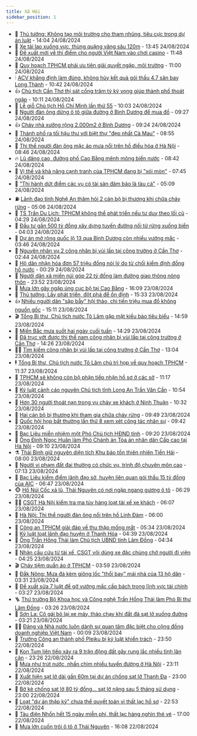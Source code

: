 ```yaml
---
title: Xã Hội
sidebar_position: 1
---
```


<!-- dantri-xa-hoi:START -->
- 🫣 [Thủ tướng: Không tạo môi trường cho tham nhũng, tiêu cực trong dự án luật](https://dantri.com.vn/xa-hoi/thu-tuong-khong-tao-moi-truong-cho-tham-nhung-tieu-cuc-trong-du-an-luat-20240824210351521.htm) - 14:04 24/08/2024
- 💼 [Xe tải lao xuống vực, thùng quặng văng sâu 120m](https://dantri.com.vn/xa-hoi/xe-tai-lao-xuong-vuc-thung-quang-vang-sau-120m-20240824184826547.htm) - 13:45 24/08/2024
- 🎊 [Đề xuất mới về thí điểm cho người Việt Nam vào chơi casino](https://dantri.com.vn/xa-hoi/de-xuat-moi-ve-thi-diem-cho-nguoi-viet-nam-vao-choi-casino-20240824183642033.htm) - 11:48 24/08/2024
- 🙉 [Quy hoạch TPHCM phải ưu tiên giải quyết ngập, môi trường](https://dantri.com.vn/xa-hoi/quy-hoach-tphcm-phai-uu-tien-giai-quyet-ngap-moi-truong-20240824155053917.htm) - 11:00 24/08/2024
- 🕯 [ACV khẳng định làm đúng, không hủy kết quả gói thầu 4.7 sân bay Long Thành](https://dantri.com.vn/xa-hoi/acv-khang-dinh-lam-dung-khong-huy-ket-qua-goi-thau-47-san-bay-long-thanh-20240824172154131.htm) - 10:42 24/08/2024
- 👍 [Chủ tịch Cần Thơ thị sát cống trăm tỷ kỳ vọng giúp thành phố thoát ngập](https://dantri.com.vn/xa-hoi/chu-tich-can-tho-thi-sat-cong-tram-ty-ky-vong-giup-thanh-pho-thoat-ngap-20240824165411367.htm) - 10:11 24/08/2024
- 🤖 [Lễ giỗ Chủ tịch Hồ Chí Minh lần thứ 55](https://dantri.com.vn/xa-hoi/le-gio-chu-tich-ho-chi-minh-lan-thu-55-20240824160149778.htm) - 10:03 24/08/2024
- 🙉 [Người đàn ông dừng ô tô giữa đường ở Bình Dương để mua đồ](https://dantri.com.vn/xa-hoi/nguoi-dan-ong-dung-o-to-giua-duong-o-binh-duong-de-mua-do-20240824161126998.htm) - 09:27 24/08/2024
- 👍 [Cháy nhà xưởng rộng 2.000m2 ở Bình Dương](https://dantri.com.vn/xa-hoi/chay-nha-xuong-rong-2000m2-o-binh-duong-20240824154610212.htm) - 09:24 24/08/2024
- 🗽 [Thành phố ra tối hậu thư với biệt thự &quot;đẹp nhất Cà Mau&quot;](https://dantri.com.vn/xa-hoi/thanh-pho-ra-toi-hau-thu-voi-biet-thu-dep-nhat-ca-mau-20240824142713595.htm) - 08:55 24/08/2024
- 🗽 [Thi thể người đàn ông mặc áo mưa nổi trên hồ điều hòa ở Hà Nội](https://dantri.com.vn/xa-hoi/thi-the-nguoi-dan-ong-mac-ao-mua-noi-tren-ho-dieu-hoa-o-ha-noi-20240824141429148.htm) - 08:46 24/08/2024
- 🔥 [Lũ dâng cao, đường phố Cao Bằng mênh mông biển nước](https://dantri.com.vn/xa-hoi/lu-dang-cao-duong-pho-cao-bang-menh-mong-bien-nuoc-20240824143743728.htm) - 08:42 24/08/2024
- 🦒 [Vị thế và khả năng cạnh tranh của TPHCM đang bị &quot;xói mòn&quot;](https://dantri.com.vn/xa-hoi/vi-the-va-kha-nang-canh-tranh-cua-tphcm-dang-bi-xoi-mon-20240824142054501.htm) - 07:45 24/08/2024
- 🧐 [&quot;Thi hành dứt điểm các vụ có tài sản đảm bảo là tàu cá&quot;](https://dantri.com.vn/xa-hoi/thi-hanh-dut-diem-cac-vu-co-tai-san-dam-bao-la-tau-ca-20240824120019789.htm) - 05:09 24/08/2024
- ⛽️ [Lãnh đạo tỉnh Nghệ An thăm hỏi 2 cán bộ bị thương khi chữa cháy rừng](https://dantri.com.vn/xa-hoi/lanh-dao-tinh-nghe-an-tham-hoi-2-can-bo-bi-thuong-khi-chua-chay-rung-20240824110950512.htm) - 05:06 24/08/2024
- 🚀 [TS Trần Du Lịch: TPHCM không thể phát triển nếu tư duy theo lối cũ](https://dantri.com.vn/xa-hoi/ts-tran-du-lich-tphcm-khong-the-phat-trien-neu-tu-duy-theo-loi-cu-20240824101051692.htm) - 04:29 24/08/2024
- 🦒 [Đầu tư gần 500 tỷ đồng xây dựng tuyến đường nối từ rừng xuống biển](https://dantri.com.vn/xa-hoi/dau-tu-gan-500-ty-dong-xay-dung-tuyen-duong-noi-tu-rung-xuong-bien-20240824104648328.htm) - 04:03 24/08/2024
- 🦅 [Dự án mở rộng quốc lộ 13 qua Bình Dương còn nhiều vướng mắc](https://dantri.com.vn/xa-hoi/du-an-mo-rong-quoc-lo-13-qua-binh-duong-con-nhieu-vuong-mac-20240824100947834.htm) - 03:46 24/08/2024
- 🚀 [Nguyên nhân vụ 2 công nhân bị vùi lấp tại công trường ở Cần Thơ](https://dantri.com.vn/xa-hoi/nguyen-nhan-vu-2-cong-nhan-bi-vui-lap-tai-cong-truong-o-can-tho-20240824092359829.htm) - 02:44 24/08/2024
- 🦅 [Hộ dân nhận hóa đơn 57 triệu đồng nói lý do từ chối kiểm định đồng hồ nước](https://dantri.com.vn/xa-hoi/ho-dan-nhan-hoa-don-57-trieu-dong-noi-ly-do-tu-choi-kiem-dinh-dong-ho-nuoc-20240823234955346.htm) - 00:29 24/08/2024
- 🤠 [Người dân xã miền núi góp 22 tỷ đồng làm đường giao thông nông thôn](https://dantri.com.vn/xa-hoi/nguoi-dan-xa-mien-nui-gop-22-ty-dong-lam-duong-giao-thong-nong-thon-20240823152359330.htm) - 23:52 23/08/2024
- 💄 [Mưa lớn gây ngập úng cục bộ tại Cao Bằng](https://dantri.com.vn/xa-hoi/mua-lon-gay-ngap-ung-cuc-bo-tai-cao-bang-20240823230241062.htm) - 16:09 23/08/2024
- 🥷 [Thủ tướng: Lấy phát triển, đột phá để ổn định](https://dantri.com.vn/xa-hoi/thu-tuong-lay-phat-trien-dot-pha-de-on-dinh-20240823222001444.htm) - 15:33 23/08/2024
- 👍 [Nhiều người dân &quot;sập bẫy&quot; hội thảo, chi tiền triệu mua đồ không nguồn gốc](https://dantri.com.vn/xa-hoi/nhieu-nguoi-dan-sap-bay-hoi-thao-chi-tien-trieu-mua-do-khong-nguon-goc-20240823213332898.htm) - 15:11 23/08/2024
- 🎬 [Tổng Bí thư, Chủ tịch nước Tô Lâm gặp mặt kiều bào tiêu biểu](https://dantri.com.vn/xa-hoi/tong-bi-thu-chu-tich-nuoc-to-lam-gap-mat-kieu-bao-tieu-bieu-20240823215944170.htm) - 14:59 23/08/2024
- 🦒 [Miền Bắc mưa suốt hai ngày cuối tuần](https://dantri.com.vn/xa-hoi/mien-bac-mua-suot-hai-ngay-cuoi-tuan-20240823211906205.htm) - 14:29 23/08/2024
- 🌊 [Đã trục vớt được thi thể nam công nhân bị vùi lấp tại công trường ở Cần Thơ](https://dantri.com.vn/xa-hoi/da-truc-vot-duoc-thi-the-nam-cong-nhan-bi-vui-lap-tai-cong-truong-o-can-tho-20240823205618368.htm) - 14:26 23/08/2024
- 🧑‍💻 [Tìm kiếm công nhân bị vùi lấp tại công trường ở Cần Thơ](https://dantri.com.vn/xa-hoi/tim-kiem-cong-nhan-bi-vui-lap-tai-cong-truong-o-can-tho-20240823190218646.htm) - 13:04 23/08/2024
- 🕴 [Tổng Bí thư, Chủ tịch nước Tô Lâm chủ trì họp về quy hoạch TPHCM](https://dantri.com.vn/xa-hoi/tong-bi-thu-chu-tich-nuoc-to-lam-chu-tri-hop-ve-quy-hoach-tphcm-20240823183101407.htm) - 11:37 23/08/2024
- 🤔 [TPHCM sẽ không còn bộ phận tiếp nhận hồ sơ ở các sở](https://dantri.com.vn/xa-hoi/tphcm-se-khong-con-bo-phan-tiep-nhan-ho-so-o-cac-so-20240823175048282.htm) - 11:17 23/08/2024
- 💄 [Kỷ luật cảnh cáo nguyên Chủ tịch tỉnh Long An Trần Văn Cần](https://dantri.com.vn/xa-hoi/ky-luat-canh-cao-nguyen-chu-tich-tinh-long-an-tran-van-can-20240823175211781.htm) - 10:54 23/08/2024
- 🧠 [Hơn 30 người thoát nạn trong vụ cháy xe khách ở Ninh Thuận](https://dantri.com.vn/xa-hoi/hon-30-nguoi-thoat-nan-trong-vu-chay-xe-khach-o-ninh-thuan-20240823171347233.htm) - 10:32 23/08/2024
- 🦣 [Hai cán bộ bị thương khi tham gia chữa cháy rừng](https://dantri.com.vn/xa-hoi/hai-can-bo-bi-thuong-khi-tham-gia-chua-chay-rung-20240823161653469.htm) - 09:49 23/08/2024
- 💫 [Quốc hội họp bất thường lần thứ 8 xem xét công tác nhân sự](https://dantri.com.vn/xa-hoi/quoc-hoi-hop-bat-thuong-lan-thu-8-xem-xet-cong-tac-nhan-su-20240823163358180.htm) - 09:42 23/08/2024
- 🚀 [Bạc Liêu miễn nhiệm một Phó Chủ tịch HĐND tỉnh](https://dantri.com.vn/xa-hoi/bac-lieu-mien-nhiem-mot-pho-chu-tich-hdnd-tinh-20240823145537151.htm) - 09:20 23/08/2024
- 🤔 [Ông Đinh Ngọc Huân làm Phó Chánh án Tòa án nhân dân Cấp cao tại Hà Nội](https://dantri.com.vn/xa-hoi/ong-dinh-ngoc-huan-lam-pho-chanh-an-toa-an-nhan-dan-cap-cao-tai-ha-noi-20240823150207746.htm) - 09:10 23/08/2024
- ⚗️ [Thái Bình giữ nguyên diện tích Khu bảo tồn thiên nhiên Tiền Hải](https://dantri.com.vn/xa-hoi/thai-binh-giu-nguyen-dien-tich-khu-bao-ton-thien-nhien-tien-hai-20240823145324456.htm) - 08:00 23/08/2024
- 🫶 [Người vi phạm đất đai thường có chức vụ, trình độ chuyên môn cao](https://dantri.com.vn/xa-hoi/nguoi-vi-pham-dat-dai-thuong-co-chuc-vu-trinh-do-chuyen-mon-cao-20240823140307577.htm) - 07:13 23/08/2024
- 🌮 [Bạc Liêu kiểm điểm lãnh đạo sở, huyện liên quan gói thầu 15 tỷ đồng của AIC](https://dantri.com.vn/xa-hoi/bac-lieu-kiem-diem-lanh-dao-so-huyen-lien-quan-goi-thau-15-ty-dong-cua-aic-20240823112513003.htm) - 06:47 23/08/2024
- 🐵 [Hồ Núi Cốc xả lũ, Thái Nguyên có nơi ngập ngang gương ô tô](https://dantri.com.vn/xa-hoi/ho-nui-coc-xa-lu-thai-nguyen-co-noi-ngap-ngang-guong-o-to-20240823131530012.htm) - 06:29 23/08/2024
- 🧑‍🏫 [CSGT Hà Nội kiểm tra ma túy hàng loạt tài xế xe khách](https://dantri.com.vn/xa-hoi/csgt-ha-noi-kiem-tra-ma-tuy-hang-loat-tai-xe-xe-khach-20240823111729649.htm) - 06:07 23/08/2024
- 💫 [Hà Nội: Thi thể người đàn ông nổi trên hồ Linh Đàm](https://dantri.com.vn/xa-hoi/ha-noi-thi-the-nguoi-dan-ong-noi-tren-ho-linh-dam-20240823115118029.htm) - 06:00 23/08/2024
- 🦩 [Công an TPHCM giải đáp về thu thập mống mắt](https://dantri.com.vn/xa-hoi/cong-an-tphcm-giai-dap-ve-thu-thap-mong-mat-20240823114633098.htm) - 05:34 23/08/2024
- 🦄 [Kỷ luật loạt lãnh đạo huyện ở Thanh Hóa](https://dantri.com.vn/xa-hoi/ky-luat-loat-lanh-dao-huyen-o-thanh-hoa-20240823105539755.htm) - 04:39 23/08/2024
- 💂 [Ông Trần Hồng Thái làm Chủ tịch UBND tỉnh Lâm Đồng](https://dantri.com.vn/xa-hoi/ong-tran-hong-thai-lam-chu-tich-ubnd-tinh-lam-dong-20240823092517222.htm) - 04:34 23/08/2024
- 💄 [Nhận cầu cứu từ tài xế, CSGT vội dùng xe đặc chủng chở người đi viện](https://dantri.com.vn/xa-hoi/nhan-cau-cuu-tu-tai-xe-csgt-voi-dung-xe-dac-chung-cho-nguoi-di-vien-20240823105202045.htm) - 04:25 23/08/2024
- 🎬 [Cháy tiệm quần áo ở TPHCM](https://dantri.com.vn/xa-hoi/chay-tiem-quan-ao-o-tphcm-20240823101537837.htm) - 03:59 23/08/2024
- 👀 [Đắk Nông: Mưa đá kèm giông lốc &quot;thổi bay&quot; mái nhà của 13 hộ dân](https://dantri.com.vn/xa-hoi/dak-nong-mua-da-kem-giong-loc-thoi-bay-mai-nha-cua-13-ho-dan-20240823093003563.htm) - 03:31 23/08/2024
- 💃 [Đề xuất sửa 7 luật để gỡ vướng mắc cấp bách trong lĩnh vực tài chính](https://dantri.com.vn/xa-hoi/de-xuat-sua-7-luat-de-go-vuong-mac-cap-bach-trong-linh-vuc-tai-chinh-20240823094051954.htm) - 03:27 23/08/2024
- 🪜 [Thứ trưởng Bộ Khoa học và Công nghệ Trần Hồng Thái làm Phó Bí thư Lâm Đồng](https://dantri.com.vn/xa-hoi/thu-truong-bo-khoa-hoc-va-cong-nghe-tran-hong-thai-lam-pho-bi-thu-lam-dong-20240823095528028.htm) - 03:26 23/08/2024
- 📝 [Sơn La: Cô gái bỏ lại xe máy, tháo chạy khi đất đá sạt lở xuống đường](https://dantri.com.vn/xa-hoi/son-la-co-gai-bo-lai-xe-may-thao-chay-khi-dat-da-sat-lo-xuong-duong-20240823101446400.htm) - 03:21 23/08/2024
- 🧑‍💻 [Đảng và Nhà nước luôn dành sự quan tâm đặc biệt cho cộng đồng doanh nghiệp Việt Nam](https://dantri.com.vn/xa-hoi/dang-va-nha-nuoc-luon-danh-su-quan-tam-dac-biet-cho-cong-dong-doanh-nghiep-viet-nam-20240823070857434.htm) - 00:09 23/08/2024
- 👺 [Trưởng Công an thành phố Pleiku bị kỷ luật khiển trách](https://dantri.com.vn/xa-hoi/truong-cong-an-thanh-pho-pleiku-bi-ky-luat-khien-trach-20240823061912880.htm) - 23:50 22/08/2024
- 🌮 [Kon Tum liên tiếp xảy ra 9 trận động đất gây rung lắc nhiều tỉnh lân cận](https://dantri.com.vn/xa-hoi/kon-tum-lien-tiep-xay-ra-9-tran-dong-dat-gay-rung-lac-nhieu-tinh-lan-can-20240823054932645.htm) - 23:26 22/08/2024
- 🤭 [Mưa như trút nước, nhấn chìm nhiều tuyến đường ở Hà Nội](https://dantri.com.vn/xa-hoi/mua-nhu-trut-nuoc-nhan-chim-nhieu-tuyen-duong-o-ha-noi-20240823005957568.htm) - 23:11 22/08/2024
- 💪 [Xuất hiện sạt lở dài gần 60m tại dự án chống sạt lở Thanh Đa](https://dantri.com.vn/xa-hoi/xuat-hien-sat-lo-dai-gan-60m-tai-du-an-chong-sat-lo-thanh-da-20240822142514505.htm) - 23:00 22/08/2024
- 🧰 [Bờ kè chống sạt lở 80 tỷ đồng... sạt lở nặng sau 5 tháng sử dụng](https://dantri.com.vn/xa-hoi/bo-ke-chong-sat-lo-80-ty-dong-sat-lo-nang-sau-5-thang-su-dung-20240822161007333.htm) - 23:00 22/08/2024
- 🤡 [Loạt &quot;dự án thập kỷ&quot; chưa thể quyết toán vì thất lạc hồ sơ](https://dantri.com.vn/xa-hoi/loat-du-an-thap-ky-chua-the-quyet-toan-vi-that-lac-ho-so-20240822164815472.htm) - 22:53 22/08/2024
- 🦆 [Tàu điện Nhổn hết 15 ngày miễn phí, thất lạc hàng nghìn thẻ vé](https://dantri.com.vn/xa-hoi/tau-dien-nhon-het-15-ngay-mien-phi-that-lac-hang-nghin-the-ve-20240822222749256.htm) - 17:00 22/08/2024
- 🦍 [Mưa lớn cuốn trôi ô tô ở Thái Nguyên](https://dantri.com.vn/xa-hoi/mua-lon-cuon-troi-o-to-o-thai-nguyen-20240822225817332.htm) - 16:08 22/08/2024<!-- dantri-xa-hoi:END -->
